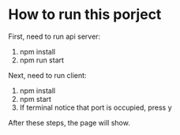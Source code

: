 # How to run this porject

First, need to run api server:
1. npm install
2. npm run start

Next, need to run client:
1. npm install
2. npm start
3. If terminal notice that port is occupied, press y

After these steps, the page will show. 